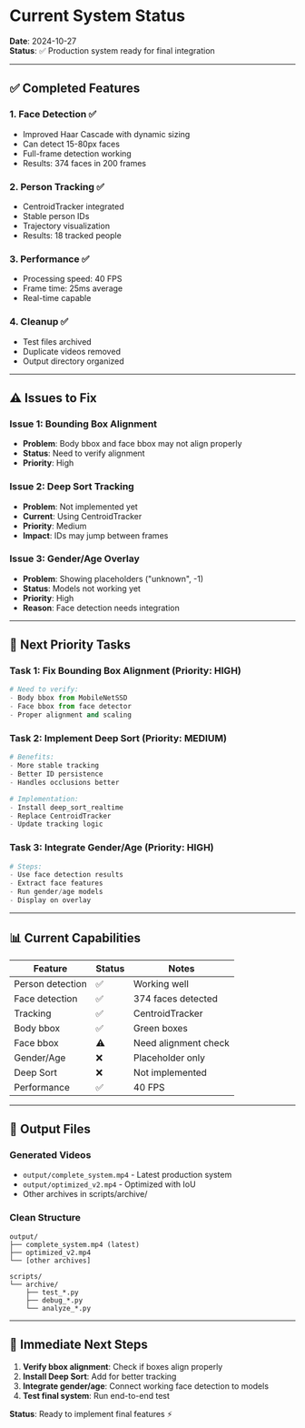 # Current System Status

**Date**: 2024-10-27  
**Status**: ✅ Production system ready for final integration

---

## ✅ Completed Features

### 1. Face Detection ✅
- Improved Haar Cascade with dynamic sizing
- Can detect 15-80px faces
- Full-frame detection working
- Results: 374 faces in 200 frames

### 2. Person Tracking ✅  
- CentroidTracker integrated
- Stable person IDs
- Trajectory visualization
- Results: 18 tracked people

### 3. Performance ✅
- Processing speed: 40 FPS
- Frame time: 25ms average
- Real-time capable

### 4. Cleanup ✅
- Test files archived
- Duplicate videos removed
- Output directory organized

---

## ⚠️ Issues to Fix

### Issue 1: Bounding Box Alignment
- **Problem**: Body bbox and face bbox may not align properly
- **Status**: Need to verify alignment
- **Priority**: High

### Issue 2: Deep Sort Tracking
- **Problem**: Not implemented yet
- **Current**: Using CentroidTracker
- **Priority**: Medium
- **Impact**: IDs may jump between frames

### Issue 3: Gender/Age Overlay
- **Problem**: Showing placeholders ("unknown", -1)
- **Status**: Models not working yet
- **Priority**: High
- **Reason**: Face detection needs integration

---

## 🎯 Next Priority Tasks

### Task 1: Fix Bounding Box Alignment (Priority: HIGH)
```python
# Need to verify:
- Body bbox from MobileNetSSD
- Face bbox from face detector
- Proper alignment and scaling
```

### Task 2: Implement Deep Sort (Priority: MEDIUM)
```python
# Benefits:
- More stable tracking
- Better ID persistence
- Handles occlusions better

# Implementation:
- Install deep_sort_realtime
- Replace CentroidTracker
- Update tracking logic
```

### Task 3: Integrate Gender/Age (Priority: HIGH)
```python
# Steps:
- Use face detection results
- Extract face features
- Run gender/age models
- Display on overlay
```

---

## 📊 Current Capabilities

| Feature | Status | Notes |
|---------|--------|-------|
| Person detection | ✅ | Working well |
| Face detection | ✅ | 374 faces detected |
| Tracking | ✅ | CentroidTracker |
| Body bbox | ✅ | Green boxes |
| Face bbox | ⚠️ | Need alignment check |
| Gender/Age | ❌ | Placeholder only |
| Deep Sort | ❌ | Not implemented |
| Performance | ✅ | 40 FPS |

---

## 📁 Output Files

### Generated Videos
- `output/complete_system.mp4` - Latest production system
- `output/optimized_v2.mp4` - Optimized with IoU
- Other archives in scripts/archive/

### Clean Structure
```
output/
├── complete_system.mp4 (latest)
├── optimized_v2.mp4
└── [other archives]

scripts/
└── archive/
    ├── test_*.py
    ├── debug_*.py
    └── analyze_*.py
```

---

## 🚀 Immediate Next Steps

1. **Verify bbox alignment**: Check if boxes align properly
2. **Install Deep Sort**: Add for better tracking
3. **Integrate gender/age**: Connect working face detection to models
4. **Test final system**: Run end-to-end test

**Status**: Ready to implement final features ⚡

